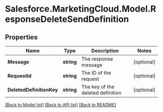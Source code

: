 # Salesforce.MarketingCloud.Model.ResponseDeleteSendDefinition
## Properties

Name | Type | Description | Notes
------------ | ------------- | ------------- | -------------
**Message** | **string** | The response message | [optional] 
**RequestId** | **string** | The ID of the request | [optional] 
**DeletedDefinitionKey** | **string** | The key of the deleted definition | [optional] 

[[Back to Model list]](../README.md#documentation-for-models) [[Back to API list]](../README.md#documentation-for-api-endpoints) [[Back to README]](../README.md)

